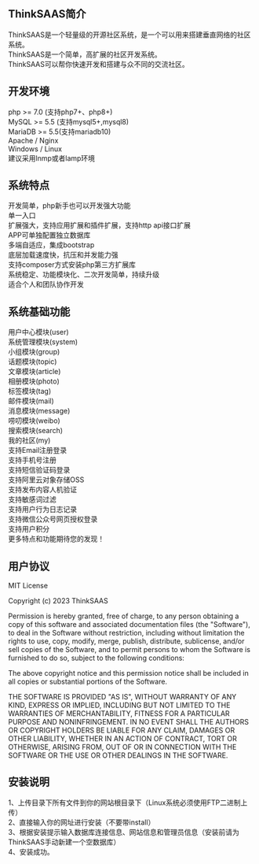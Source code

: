 ## ThinkSAAS简介

ThinkSAAS是一个轻量级的开源社区系统，是一个可以用来搭建垂直网络的社区系统。  
ThinkSAAS是一个简单，高扩展的社区开发系统。  
ThinkSAAS可以帮你快速开发和搭建与众不同的交流社区。  

## 开发环境

php >= 7.0 (支持php7+、php8+)  
MySQL >= 5.5 (支持mysql5+,mysql8)  
MariaDB >= 5.5(支持mariadb10)  
Apache / Nginx  
Windows / Linux  
建议采用lnmp或者lamp环境  

## 系统特点

开发简单，php新手也可以开发强大功能  
单一入口  
扩展强大，支持应用扩展和插件扩展，支持http api接口扩展  
APP可单独配置独立数据库  
多端自适应，集成bootstrap  
底层加载速度快，抗压和并发能力强  
支持composer方式安装php第三方扩展库  
系统稳定、功能模块化、二次开发简单，持续升级  
适合个人和团队协作开发  

## 系统基础功能

用户中心模块(user)  
系统管理模块(system)  
小组模块(group)  
话题模块(topic)  
文章模块(article)  
相册模块(photo)  
标签模块(tag)  
邮件模块(mail)  
消息模块(message)  
唠叨模块(weibo)  
搜索模块(search)  
我的社区(my)  
支持Email注册登录  
支持手机号注册  
支持短信验证码登录  
支持阿里云对象存储OSS  
支持发布内容人机验证  
支持敏感词过滤  
支持用户行为日志记录  
支持微信公众号网页授权登录  
支持用户积分  
更多特点和功能期待您的发现！  

## 用户协议

MIT License

Copyright (c) 2023 ThinkSAAS

Permission is hereby granted, free of charge, to any person obtaining a copy
of this software and associated documentation files (the "Software"), to deal
in the Software without restriction, including without limitation the rights
to use, copy, modify, merge, publish, distribute, sublicense, and/or sell
copies of the Software, and to permit persons to whom the Software is
furnished to do so, subject to the following conditions:

The above copyright notice and this permission notice shall be included in all
copies or substantial portions of the Software.

THE SOFTWARE IS PROVIDED "AS IS", WITHOUT WARRANTY OF ANY KIND, EXPRESS OR
IMPLIED, INCLUDING BUT NOT LIMITED TO THE WARRANTIES OF MERCHANTABILITY,
FITNESS FOR A PARTICULAR PURPOSE AND NONINFRINGEMENT. IN NO EVENT SHALL THE
AUTHORS OR COPYRIGHT HOLDERS BE LIABLE FOR ANY CLAIM, DAMAGES OR OTHER
LIABILITY, WHETHER IN AN ACTION OF CONTRACT, TORT OR OTHERWISE, ARISING FROM,
OUT OF OR IN CONNECTION WITH THE SOFTWARE OR THE USE OR OTHER DEALINGS IN THE
SOFTWARE.

## 安装说明

1、上传目录下所有文件到你的网站根目录下（Linux系统必须使用FTP二进制上传）  
2、直接输入你的网址进行安装（不要带install）  
3、根据安装提示输入数据库连接信息、网站信息和管理员信息（安装前请为ThinkSAAS手动新建一个空数据库）  
4、安装成功。  
